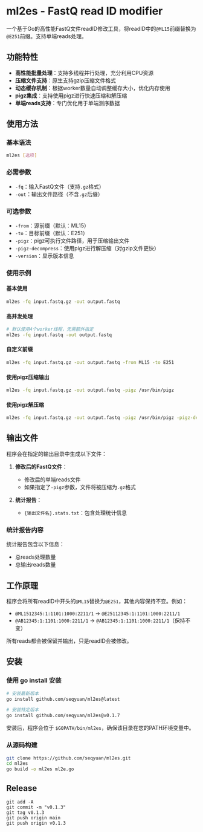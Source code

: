 # ml2es - FastQ read ID modifier

一个基于Go的高性能FastQ文件readID修改工具，将readID中的`@ML15`前缀替换为`@E251`前缀。支持单端reads处理。

## 功能特性

- **高性能批量处理**：支持多线程并行处理，充分利用CPU资源
- **压缩文件支持**：原生支持gzip压缩文件格式
- **动态缓存机制**：根据worker数量自动调整缓存大小，优化内存使用
- **pigz集成**：支持使用pigz进行快速压缩和解压缩
- **单端reads支持**：专门优化用于单端测序数据

## 使用方法

### 基本语法

```bash
ml2es [选项]
```

### 必需参数

- `-fq`：输入FastQ文件（支持`.gz`格式）
- `-out`：输出文件路径（不含`.gz`后缀）

### 可选参数

- `-from`：源前缀（默认：ML15）
- `-to`：目标前缀（默认：E251）
- `-pigz`：pigz可执行文件路径，用于压缩输出文件
- `-pigz-decompress`：使用pigz进行解压缩（对gzip文件更快）
- `-version`：显示版本信息

### 使用示例

#### 基本使用
```bash
ml2es -fq input.fastq.gz -out output.fastq
```

#### 高并发处理
```bash
# 默认使用4个worker线程，无需额外指定
ml2es -fq input.fastq -out output.fastq
```

#### 自定义前缀
```bash
ml2es -fq input.fastq.gz -out output.fastq -from ML15 -to E251
```

#### 使用pigz压缩输出
```bash
ml2es -fq input.fastq.gz -out output.fastq -pigz /usr/bin/pigz
```

#### 使用pigz解压缩
```bash
ml2es -fq input.fastq.gz -out output.fastq -pigz /usr/bin/pigz -pigz-decompress
```

## 输出文件

程序会在指定的输出目录中生成以下文件：

1. **修改后的FastQ文件**：
   - 修改后的单端reads文件
   - 如果指定了`-pigz`参数，文件将被压缩为`.gz`格式

2. **统计报告**：
   - `{输出文件名}.stats.txt`：包含处理统计信息

### 统计报告内容

统计报告包含以下信息：
- 总reads处理数量
- 总输出reads数量

## 工作原理

程序会将所有readID中开头的`@ML15`替换为`@E251`，其他内容保持不变。例如：
- `@ML1512345:1:1101:1000:2211/1` → `@E25112345:1:1101:1000:2211/1`
- `@AB12345:1:1101:1000:2211/1` → `@AB12345:1:1101:1000:2211/1`（保持不变）

所有reads都会被保留并输出，只是readID会被修改。


## 安装

### 使用 go install 安装

```bash
# 安装最新版本
go install github.com/seqyuan/ml2es@latest

# 安装特定版本
go install github.com/seqyuan/ml2es@v0.1.7
```

安装后，程序会位于 `$GOPATH/bin/ml2es`，确保该目录在您的PATH环境变量中。

### 从源码构建

```bash
git clone https://github.com/seqyuan/ml2es.git
cd ml2es
go build -o ml2es ml2e.go
```

## Release

```shell
git add -A
git commit -m "v0.1.3"
git tag v0.1.3
git push origin main
git push origin v0.1.3
```

